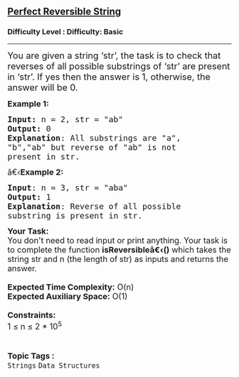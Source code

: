 <h2><a href="https://www.geeksforgeeks.org/problems/perfect-reversible-string4828/1?page=4&category=Strings,python&difficulty=Basic&sortBy=accuracy">Perfect Reversible String</a></h2><h3>Difficulty Level : Difficulty: Basic</h3><hr><div class="problems_problem_content__Xm_eO"><p><span style="font-size:20px">You are given a string ‘str’, the task is to check that reverses of all possible substrings of ‘str’ are present in ‘str’. If yes then the answer is 1, otherwise, the answer will be 0.</span></p>

<p><span style="font-size:18px"><strong>Example 1:</strong></span></p>

<pre><span style="font-size:18px"><strong>Input: </strong>n = 2,<strong> </strong>str = "ab"
<strong>Output:</strong> 0
<strong>Explanation</strong>: All substrings are "a",
"b","ab" but reverse of "ab" is not 
present in str.</span></pre>

<p><span style="font-size:18px">â€‹<strong>Example 2:</strong></span></p>

<pre><span style="font-size:18px"><strong>Input</strong>: n = 3, str = "aba"
<strong>Output:</strong> 1
<strong>Explanation</strong>: Reverse of all possible 
substring is present in str.
</span></pre>

<p><span style="font-size:18px"><strong>Your Task:&nbsp;&nbsp;</strong><br>
You don't need to read input or print anything. Your task is to complete the function&nbsp;<strong>isReversibleâ€‹()</strong>&nbsp;which takes the string&nbsp;str&nbsp;and n (the length of<strong> </strong>str) as inputs and returns the answer.<br>
<br>
<strong>Expected Time Complexity:</strong>&nbsp;O(n)<br>
<strong>Expected Auxiliary Space:</strong>&nbsp;O(1)<br>
<br>
<strong>Constraints:</strong><br>
1 ≤ n&nbsp;≤ 2 * 10<sup>5</sup></span></p>
</div><br><p><span style=font-size:18px><strong>Topic Tags : </strong><br><code>Strings</code>&nbsp;<code>Data Structures</code>&nbsp;